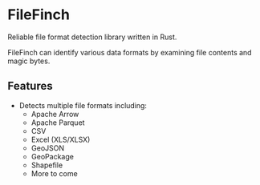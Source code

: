 # FileFinch

Reliable file format detection library written in Rust.

FileFinch can identify various data formats by examining file contents and magic bytes.

## Features

- Detects multiple file formats including:
  - Apache Arrow
  - Apache Parquet
  - CSV
  - Excel (XLS/XLSX)
  - GeoJSON
  - GeoPackage
  - Shapefile
  - More to come
